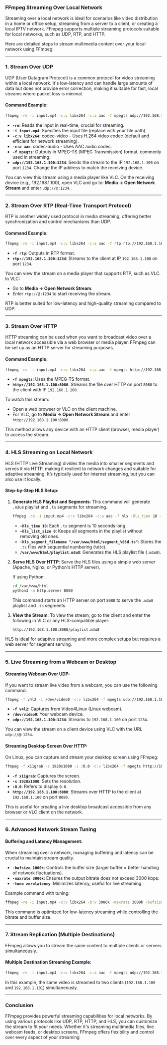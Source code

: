 ### FFmpeg Streaming Over Local Network

Streaming over a local network is ideal for scenarios like video distribution in a home or office setup, streaming from a server to a client, or creating a local IPTV network. FFmpeg supports multiple streaming protocols suitable for local networks, such as UDP, RTP, and HTTP.

Here are detailed steps to stream multimedia content over your local network using FFmpeg:

---

### 1. **Stream Over UDP**

UDP (User Datagram Protocol) is a common protocol for video streaming within a local network. It's low-latency and can handle large amounts of data but does not provide error correction, making it suitable for fast, local streams where packet loss is minimal.

#### **Command Example:**

```bash
ffmpeg -re -i input.mp4 -c:v libx264 -c:a aac -f mpegts udp://192.168.1.100:1234
```

- **`-re`**: Reads the input in real-time, crucial for streaming.
- **`-i input.mp4`**: Specifies the input file (replace with your file path).
- **`-c:v libx264`**: codec-video - Uses H.264 video codec (default and efficient for network streaming).
- **`-c:a aac`**: codec-audio - Uses AAC audio codec.
- **`-f mpegts`**: Outputs in MPEG-TS (MPEG Transmission) format, commonly used in streaming.
- **`udp://192.168.1.100:1234`**: Sends the stream to the IP `192.168.1.100` on port `1234`. Change the IP address to match the receiving device.

You can view this stream using a media player like VLC. On the receiving device (e.g., 192.168.1.100), open VLC and go to:
**Media → Open Network Stream** and enter `udp://@:1234`.

---

### 2. **Stream Over RTP (Real-Time Transport Protocol)**

RTP is another widely used protocol in media streaming, offering better synchronization and control mechanisms than UDP.

#### **Command Example:**

```bash
ffmpeg -re -i input.mp4 -c:v libx264 -c:a aac -f rtp rtp://192.168.1.100:1234
```

- **`-f rtp`**: Outputs in RTP format.
- **`rtp://192.168.1.100:1234`**: Streams to the client at IP `192.168.1.100` on port `1234`.

You can view the stream on a media player that supports RTP, such as VLC. In VLC:
- Go to **Media → Open Network Stream**.
- Enter `rtp://@:1234` to start receiving the stream.

RTP is better suited for low-latency and high-quality streaming compared to UDP.

---

### 3. **Stream Over HTTP**

HTTP streaming can be used when you want to broadcast video over a local network accessible via a web browser or media player. FFmpeg can be set up as an HTTP server for streaming purposes.

#### **Command Example:**

```bash
ffmpeg -re -i input.mp4 -c:v libx264 -c:a aac -f mpegts http://192.168.1.100:8080
```

- **`-f mpegts`**: Uses the MPEG-TS format.
- **`http://192.168.1.100:8080`**: Streams the file over HTTP on port `8080` to the client with IP `192.168.1.100`.

To watch this stream:
- Open a web browser or VLC on the client machine.
- For VLC, go to **Media → Open Network Stream** and enter `http://192.168.1.100:8080`.

This method allows any device with an HTTP client (browser, media player) to access the stream.

---

### 4. **HLS Streaming on Local Network**

HLS (HTTP Live Streaming) divides the media into smaller segments and serves it via HTTP, making it resilient to network changes and suitable for adaptive streaming. It’s typically used for internet streaming, but you can also use it locally.

#### **Step-by-Step HLS Setup:**

1. **Generate HLS Playlist and Segments**:
   This command will generate `.m3u8` playlist and `.ts` segments for streaming.

   ```bash
   ffmpeg -re -i input.mp4 -c:v libx264 -c:a aac -f hls -hls_time 10 -hls_list_size 0 -hls_segment_filename "/var/www/html/segment_%03d.ts" "/var/www/html/playlist.m3u8"
   ```

   - **`-hls_time 10`**: Each `.ts` segment is 10 seconds long.
   - **`-hls_list_size 0`**: Keeps all segments in the playlist without removing old ones.
   - **`-hls_segment_filename "/var/www/html/segment_%03d.ts"`**: Stores the `.ts` files with sequential numbering (`%03d`).
   - **`/var/www/html/playlist.m3u8`**: Generates the HLS playlist file (`.m3u8`).

2. **Serve HLS Over HTTP**:
   Serve the HLS files using a simple web server (Apache, Nginx, or Python's HTTP server).

   If using Python:

   ```bash
   cd /var/www/html
   python3 -m http.server 8080
   ```

   This command starts an HTTP server on port `8080` to serve the `.m3u8` playlist and `.ts` segments.

3. **View the Stream**:
   To view the stream, go to the client and enter the following in VLC or any HLS-compatible player:

   ```bash
   http://192.168.1.100:8080/playlist.m3u8
   ```

HLS is ideal for adaptive streaming and more complex setups but requires a web server for segment serving.

---

### 5. **Live Streaming from a Webcam or Desktop**

#### **Streaming Webcam Over UDP**:

If you want to stream live video from a webcam, you can use the following command:

```bash
ffmpeg -f v4l2 -i /dev/video0 -c:v libx264 -f mpegts udp://192.168.1.100:1234
```

- **`-f v4l2`**: Captures from Video4Linux (Linux webcam).
- **`/dev/video0`**: Your webcam device.
- **`udp://192.168.1.100:1234`**: Streams to `192.168.1.100` on port `1234`.

You can view the stream on a client device using VLC with the URL `udp://@:1234`.

#### **Streaming Desktop Screen Over HTTP**:

On Linux, you can capture and stream your desktop screen using FFmpeg:

```bash
ffmpeg -f x11grab -s 1920x1080 -i :0.0 -c:v libx264 -f mpegts http://192.168.1.100:8080
```

- **`-f x11grab`**: Captures the screen.
- **`-s 1920x1080`**: Sets the resolution.
- **`:0.0`**: Refers to display `0.0`.
- **`http://192.168.1.100:8080`**: Streams over HTTP to the client at `192.168.1.100` on port `8080`.

This is useful for creating a live desktop broadcast accessible from any browser or VLC client on the network.

---

### 6. **Advanced Network Stream Tuning**

#### **Buffering and Latency Management**:

When streaming over a network, managing buffering and latency can be crucial to maintain stream quality.

- **`-bufsize 1000k`**: Controls the buffer size (larger buffer = better handling of network fluctuations).
- **`-maxrate 3000k`**: Ensures the output bitrate does not exceed 3000 kbps.
- **`-tune zerolatency`**: Minimizes latency, useful for live streaming.

Example command with tuning:

```bash
ffmpeg -re -i input.mp4 -c:v libx264 -b:v 3000k -maxrate 3000k -bufsize 1000k -tune zerolatency -f mpegts udp://192.168.1.100:1234
```

This command is optimized for low-latency streaming while controlling the bitrate and buffer size.

---

### 7. **Stream Replication (Multiple Destinations)**

FFmpeg allows you to stream the same content to multiple clients or servers simultaneously.

#### **Multiple Destination Streaming Example**:

```bash
ffmpeg -re -i input.mp4 -c:v libx264 -c:a aac -f mpegts udp://192.168.1.100:1234 -f mpegts udp://192.168.1.101:1234
```

In this example, the same video is streamed to two clients (`192.168.1.100` and `192.168.1.101`) simultaneously.

---

### Conclusion

FFmpeg provides powerful streaming capabilities for local networks. By using various protocols like UDP, RTP, HTTP, and HLS, you can customize the stream to fit your needs. Whether it's streaming multimedia files, live webcam feeds, or desktop screens, FFmpeg offers flexibility and control over every aspect of your streaming
